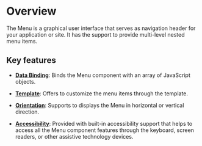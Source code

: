 # Overview

The Menu is a graphical user interface that serves as navigation header for your application or site.
It has the support to provide multi-level nested menu items.

## Key features

* [**Data Binding**](./data-source-binding-and-custom-menu-items#data-binding): Binds the Menu component with an array of JavaScript objects.

* [**Template**](./data-source-binding-and-custom-menu-items#html-element): Offers to customize the menu items through the template.

* [**Orientation**](./how-to/change-orientation): Supports to displays the Menu in horizontal or vertical direction.

* [**Accessibility**](./accessibility): Provided with built-in accessibility support that helps to
access all the Menu component features through the keyboard, screen readers, or other assistive technology devices.